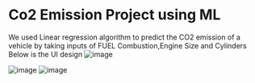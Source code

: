 # Co2 Emission Project using ML 
We used Linear regression algorithm to predict the CO2 emission of a vehicle by taking inputs of FUEL Combustion,Engine Size and Cylinders
Below is the UI design 
![image](https://github.com/VijayMakkad/CO2-Emission-using-ML/assets/113830893/c0a0d94f-5b07-4f9a-8a47-188a932f52a7)

![image](https://github.com/VijayMakkad/CO2-Emission-using-ML/assets/113830893/1c73fe5a-c8f6-4704-8aee-ad462d6c705f)
![image](https://github.com/VijayMakkad/CO2-Emission-using-ML/assets/113830893/9d3a6bae-5250-47a0-ab3c-89fce999e8b7)


